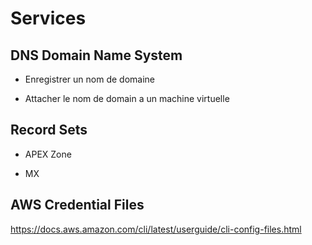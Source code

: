 # Services

## DNS Domain Name System

* Enregistrer un nom de domaine

* Attacher le nom de domain a un machine virtuelle

## Record Sets


- APEX Zone

- MX

## AWS Credential Files 

https://docs.aws.amazon.com/cli/latest/userguide/cli-config-files.html

